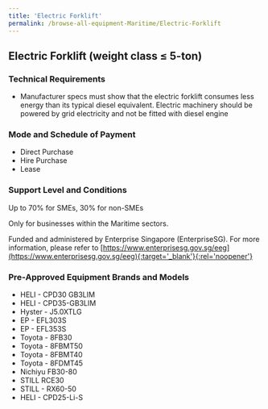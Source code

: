 ```yaml
---
title: 'Electric Forklift'
permalink: /browse-all-equipment-Maritime/Electric-Forklift
---
```


## Electric Forklift (weight class ≤ 5-ton)

### Technical Requirements

- Manufacturer specs must show that the electric forklift consumes less energy than its typical diesel equivalent. Electric machinery should be powered by grid electricity and not be fitted with diesel engine

### Mode and Schedule of Payment 

- Direct Purchase
- Hire Purchase
- Lease

### Support Level and Conditions

Up to 70% for SMEs, 30% for non-SMEs

Only for businesses within the Maritime sectors.

Funded and administered by Enterprise Singapore (EnterpriseSG). For more information, please refer to [https://www.enterprisesg.gov.sg/eeg](https://www.enterprisesg.gov.sg/eeg){:target='_blank'}{:rel='noopener'}

### Pre-Approved Equipment Brands and Models

- HELI - CPD30 GB3LIM
- HELI - CPD35-GB3LIM
- Hyster - J5.0XTLG
- EP - EFL303S
- EP - EFL353S
- Toyota - 8FB30
- Toyota - 8FBMT50
- Toyota  - 8FBMT40
- Toyota  - 8FDMT45
- Nichiyu FB30-80
- STILL RCE30
- STILL - RX60-50
- HELI - CPD25-Li-S



